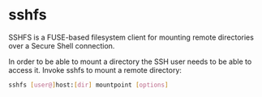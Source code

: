# sshfs


SSHFS is a FUSE-based filesystem client for mounting remote directories over a Secure Shell connection. 


In order to be able to mount a directory the SSH user needs to be able to access it. Invoke sshfs to mount a remote directory: 

```bash
sshfs [user@]host:[dir] mountpoint [options]

```